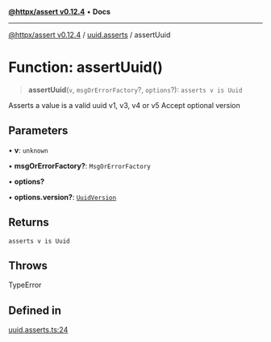 [**@httpx/assert v0.12.4**](../../README.md) • **Docs**

***

[@httpx/assert v0.12.4](../../README.md) / [uuid.asserts](../README.md) / assertUuid

# Function: assertUuid()

> **assertUuid**(`v`, `msgOrErrorFactory`?, `options`?): `asserts v is Uuid`

Asserts a value is a valid uuid v1, v3, v4 or v5
Accept optional version

## Parameters

• **v**: `unknown`

• **msgOrErrorFactory?**: `MsgOrErrorFactory`

• **options?**

• **options.version?**: [`UuidVersion`](../../uuid.types/type-aliases/UuidVersion.md)

## Returns

`asserts v is Uuid`

## Throws

TypeError

## Defined in

[uuid.asserts.ts:24](https://github.com/belgattitude/httpx/blob/acde85be3548fccd6cc1a311d7f8d4419e2b6ce0/packages/assert/src/uuid.asserts.ts#L24)
